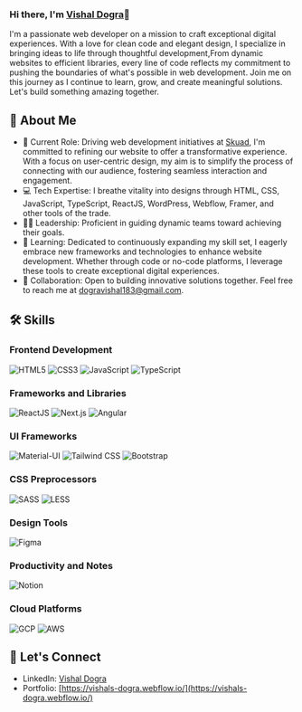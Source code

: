  ### Hi there, I'm [Vishal Dogra](https://vishals-dogra.webflow.io/)👋

I'm a passionate web developer on a mission to craft exceptional digital experiences. With a love for clean code and elegant design, I specialize in bringing ideas to life through thoughtful development,From dynamic websites to efficient libraries, every line of code reflects my commitment to pushing the boundaries of what's possible in web development.
Join me on this journey as I continue to learn, grow, and create meaningful solutions. Let's build something amazing together.

## 🚀 About Me

- 🔭 Current Role: Driving web development initiatives at [Skuad](https://www.skuad.io/), I'm committed to refining our website to offer a transformative experience. With a focus on user-centric design, my aim is to simplify the process of connecting with our audience, fostering seamless interaction and engagement.
- 💻 Tech Expertise: I breathe vitality into designs through HTML, CSS, JavaScript, TypeScript, ReactJS, WordPress, Webflow, Framer, and other tools of the trade.
- 👨‍🔧 Leadership: Proficient in guiding dynamic teams toward achieving their goals.
- 🌱 Learning: Dedicated to continuously expanding my skill set, I eagerly embrace new frameworks and technologies to enhance website development. Whether through code or no-code platforms, I leverage these tools to create exceptional digital experiences.
- 🤝 Collaboration: Open to building innovative solutions together.  Feel free to reach me at <dogravishal183@gmail.com>.

## 🛠️ Skills

### Frontend Development

![HTML5](https://img.shields.io/badge/-HTML5-E34F26?style=flat&logo=html5&logoColor=white)
![CSS3](https://img.shields.io/badge/-CSS3-1572B6?style=flat&logo=css3&logoColor=white)
![JavaScript](https://img.shields.io/badge/-JavaScript-F7DF1E?style=flat&logo=javascript&logoColor=black)
![TypeScript](https://img.shields.io/badge/-TypeScript-3178C6?style=flat&logo=typescript&logoColor=white)

### Frameworks and Libraries

![ReactJS](https://img.shields.io/badge/-ReactJS-61DAFB?style=flat&logo=react&logoColor=black)
![Next.js](https://img.shields.io/badge/-Next.js-000000?style=flat&logo=next.js&logoColor=white)
![Angular](https://img.shields.io/badge/-Angular-DD0031?style=flat&logo=angular&logoColor=white)

### UI Frameworks

![Material-UI](https://img.shields.io/badge/-Material--UI-0081CB?style=flat&logo=mui&logoColor=white)
![Tailwind CSS](https://img.shields.io/badge/-Tailwind%20CSS-38B2AC?style=flat&logo=tailwind-css&logoColor=white)
![Bootstrap](https://img.shields.io/badge/-Bootstrap-7952B3?style=flat&logo=bootstrap&logoColor=white)

### CSS Preprocessors

![SASS](https://img.shields.io/badge/-SASS-CC6699?style=flat&logo=sass&logoColor=white)
![LESS](https://img.shields.io/badge/-LESS-1D365D?style=flat&logo=less&logoColor=white)

### Design Tools

![Figma](https://img.shields.io/badge/-Figma-F24E1E?style=flat&logo=figma&logoColor=white)

### Productivity and Notes

![Notion](https://img.shields.io/badge/-Notion-000000?style=flat&logo=notion&logoColor=white)

### Cloud Platforms

![GCP](https://img.shields.io/badge/-Google%20Cloud-4285F4?style=flat&logo=google-cloud&logoColor=white)
![AWS](https://img.shields.io/badge/-AWS-232F3E?style=flat&logo=amazon-aws&logoColor=white)

## 🤝 Let's Connect

- LinkedIn: [Vishal Dogra](https://www.linkedin.com/in/vishal-dogra-183a5a125/)
- Portfolio: [https://vishals-dogra.webflow.io/](https://vishals-dogra.webflow.io/)
